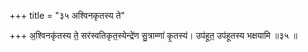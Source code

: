 +++
title = "३५ अश्विनकृतस्य ते"

+++
अ॒श्विनकृ॑तस्य ते॒ सर॑स्वतिकृत॒स्येन्द्रे॑ण सु॒त्राम्णा॑ कृ॒तस्य॑। उप॑हूत॒ उप॑हूतस्य भक्षयामि ॥३५ ॥